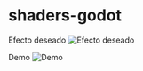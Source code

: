 # shaders-godot

Efecto deseado
![Efecto deseado](https://i.imgur.com/89AxHf5.gif)

Demo
![Demo](https://i.imgur.com/z6DRWbH.gif)
